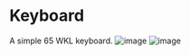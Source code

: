 # Keyboard
 A simple 65 WKL keyboard. 
![image](https://github.com/user-attachments/assets/01dcb341-0f94-4e2e-a8c2-3cf0c544debc)
![image](https://github.com/user-attachments/assets/35849544-1cb0-4060-a7d8-e50d4cabeda1)
